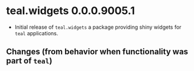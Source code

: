 # teal.widgets 0.0.0.9005.1

* Initial release of `teal.widgets` a package providing shiny widgets for `teal` applications.

## Changes (from behavior when functionality was part of `teal`)
